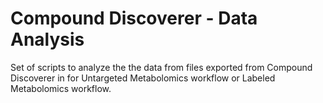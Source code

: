 # Compound Discoverer - Data Analysis

Set of scripts to analyze the the data from files exported from Compound Discoverer in for Untargeted Metabolomics workflow or Labeled Metabolomics workflow.
